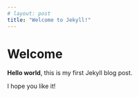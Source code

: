 ```yaml
---
# layout: post
title: "Welcome to Jekyll!"
---
```


# Welcome

**Hello world**, this is my first Jekyll blog post.

I hope you like it!
